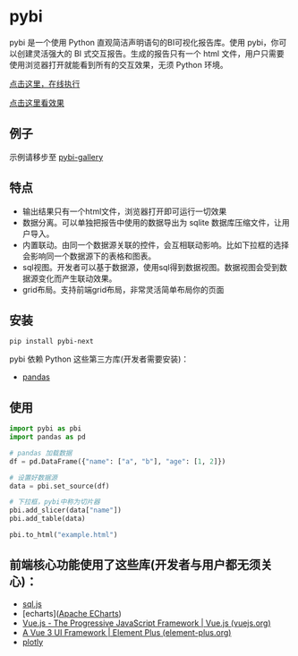 # pybi

pybi 是一个使用 Python 直观简洁声明语句的BI可视化报告库。使用 pybi，你可以创建灵活强大的 BI 式交互报告。生成的报告只有一个 html 文件，用户只需要使用浏览器打开就能看到所有的交互效果，无须 Python 环境。


[点击这里，在线执行](https://carson_add.gitee.io/test_page/)


[点击这里看效果](https://gitee.com/carson_add/pybi-gallery/blob/master/src/BIExamples/Superstore.gif)


## 例子

示例请移步至 [pybi-gallery](https://gitee.com/carson_add/pybi-gallery)






## 特点

- 输出结果只有一个html文件，浏览器打开即可运行一切效果
- 数据分离。可以单独把报告中使用的数据导出为 sqlite 数据库压缩文件，让用户导入。
- 内置联动。由同一个数据源关联的控件，会互相联动影响。比如下拉框的选择会影响同一个数据源下的表格和图表。
- sql视图。开发者可以基于数据源，使用sql得到数据视图。数据视图会受到数据源变化而产生联动效果。
- grid布局。支持前端grid布局，非常灵活简单布局你的页面



## 安装

```
pip install pybi-next
```



pybi 依赖 Python 这些第三方库(开发者需要安装)：

- [pandas](https://pandas.pydata.org/)


## 使用
```python
import pybi as pbi
import pandas as pd

# pandas 加载数据
df = pd.DataFrame({"name": ["a", "b"], "age": [1, 2]})

# 设置好数据源
data = pbi.set_source(df)

# 下拉框，pybi中称为切片器
pbi.add_slicer(data["name"])
pbi.add_table(data)

pbi.to_html("example.html")
```


## 前端核心功能使用了这些库(开发者与用户都无须关心)：
- [sql.js]([sql.js](https://github.com/sql-js/sql.js/))
- [echarts]([Apache ECharts](https://echarts.apache.org/zh/index.html))
- [Vue.js - The Progressive JavaScript Framework | Vue.js (vuejs.org)](https://vuejs.org/)
- [A Vue 3 UI Framework | Element Plus (element-plus.org)](https://element-plus.org/zh-CN/)
- [plotly](https://plotly.com/javascript/)



